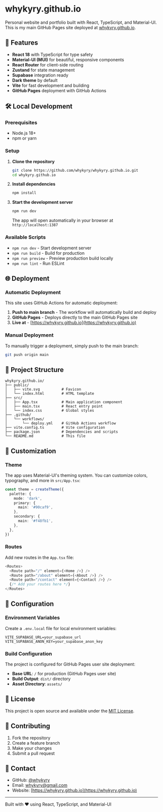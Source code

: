 # whykyry.github.io

Personal website and portfolio built with React, TypeScript, and Material-UI. This is my main GitHub Pages site deployed at [whykyry.github.io](https://whykyry.github.io).

## 🚀 Features

- **React 18** with TypeScript for type safety
- **Material-UI (MUI)** for beautiful, responsive components
- **React Router** for client-side routing
- **Zustand** for state management
- **Supabase** integration ready
- **Dark theme** by default
- **Vite** for fast development and building
- **GitHub Pages** deployment with GitHub Actions

## 🛠️ Local Development

### Prerequisites

- Node.js 18+ 
- npm or yarn

### Setup

1. **Clone the repository**
   ```bash
   git clone https://github.com/whykyry/whykyry.github.io.git
   cd whykyry.github.io
   ```

2. **Install dependencies**
   ```bash
   npm install
   ```

3. **Start the development server**
   ```bash
   npm run dev
   ```

   The app will open automatically in your browser at `http://localhost:1387`

### Available Scripts

- `npm run dev` - Start development server
- `npm run build` - Build for production
- `npm run preview` - Preview production build locally
- `npm run lint` - Run ESLint


## 🌐 Deployment

### Automatic Deployment

This site uses GitHub Actions for automatic deployment:

1. **Push to main branch** - The workflow will automatically build and deploy
2. **GitHub Pages** - Deploys directly to the main GitHub Pages site
3. **Live at** - [https://whykyry.github.io](https://whykyry.github.io)

### Manual Deployment

To manually trigger a deployment, simply push to the main branch:

```bash
git push origin main
```

## 📁 Project Structure

```
whykyry.github.io/
├── public/
│   ├── vite.svg          # Favicon
│   └── index.html        # HTML template
├── src/
│   ├── App.tsx           # Main application component
│   ├── main.tsx          # React entry point
│   └── index.css         # Global styles
├── .github/
│   └── workflows/
│       └── deploy.yml    # GitHub Actions workflow
├── vite.config.ts        # Vite configuration
├── package.json          # Dependencies and scripts
└── README.md             # This file
```

## 🎨 Customization

### Theme

The app uses Material-UI's theming system. You can customize colors, typography, and more in `src/App.tsx`:

```typescript
const theme = createTheme({
  palette: {
    mode: 'dark',
    primary: {
      main: '#90caf9',
    },
    secondary: {
      main: '#f48fb1',
    },
  },
})
```

### Routes

Add new routes in the `App.tsx` file:

```typescript
<Routes>
  <Route path="/" element={<Home />} />
  <Route path="/about" element={<About />} />
  <Route path="/contact" element={<Contact />} />
  {/* Add your routes here */}
</Routes>
```

## 🔧 Configuration

### Environment Variables

Create a `.env.local` file for local environment variables:

```env
VITE_SUPABASE_URL=your_supabase_url
VITE_SUPABASE_ANON_KEY=your_supabase_anon_key
```

### Build Configuration

The project is configured for GitHub Pages user site deployment:

- **Base URL**: `/` for production (GitHub Pages user site)
- **Build Output**: `dist/` directory
- **Asset Directory**: `assets/`

## 📝 License

This project is open source and available under the [MIT License](LICENSE).

## 🤝 Contributing

1. Fork the repository
2. Create a feature branch
3. Make your changes
4. Submit a pull request

## 📧 Contact

- GitHub: [@whykyry](https://github.com/whykyry)
- Email: whykyry@gmail.com
- Website: [https://whykyry.github.io](https://whykyry.github.io)

---

Built with ❤️ using React, TypeScript, and Material-UI 